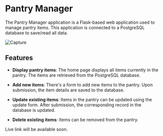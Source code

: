 # Pantry Manager 
The Pantry Manager application is a Flask-based web application used to manage pantry items. This application is connected to a PostgreSQL database to save/read all data.

![Capture](https://github.com/Mlindens/Pantry/assets/83295029/57a33f13-4f14-4c26-a261-2c82cc3ecd9c)

## Features

* **Display pantry items**: The home page displays all items currently in the pantry. The items are retrieved from the PostgreSQL database.

* **Add new items**: There's a form to add new items to the pantry. Upon submission, the item details are saved to the database.

* **Update existing items**: Items in the pantry can be updated using the update form. After submission, the corresponding record in the database is updated.

* **Delete existing items**: Items can be removed from the pantry.

Live link will be available soon.
